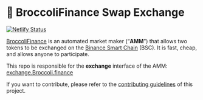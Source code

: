 # 🥞 BroccoliFinance Swap Exchange

[![Netlify Status](https://api.netlify.com/api/v1/badges/c6ef7e73-4a84-410d-83b0-b89326787dff/deploy-status)](https://app.netlify.com/sites/swap-master/deploys)

[BroccoliFinance](https://Broccoli.finance/) is an automated market maker (“**AMM**”) that allows two tokens to be exchanged on the [Binance Smart Chain](https://www.binance.org/en/smartChain) (BSC). It is fast, cheap, and allows anyone to participate.

This repo is responsible for the **exchange** interface of the AMM: [exchange.Broccoli.finance](https://exchange.Broccoli.finance/)

If you want to contribute, please refer to the [contributing guidelines](./CONTRIBUTING.md) of this project.
